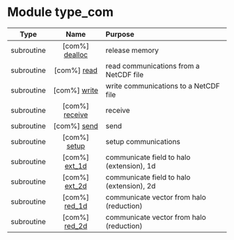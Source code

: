 # Module type_com

| Type | Name | Purpose |
| :--: | :--: | :---------- |
| subroutine | [com%] [dealloc](https://github.com/JCSDA/saber/src/saber/bump/type_com.F90#L62) | release memory |
| subroutine | [com%] [read](https://github.com/JCSDA/saber/src/saber/bump/type_com.F90#L87) | read communications from a NetCDF file |
| subroutine | [com%] [write](https://github.com/JCSDA/saber/src/saber/bump/type_com.F90#L170) | write communications to a NetCDF file |
| subroutine | [com%] [receive](https://github.com/JCSDA/saber/src/saber/bump/type_com.F90#L226) | receive |
| subroutine | [com%] [send](https://github.com/JCSDA/saber/src/saber/bump/type_com.F90#L314) | send |
| subroutine | [com%] [setup](https://github.com/JCSDA/saber/src/saber/bump/type_com.F90#L391) | setup communications |
| subroutine | [com%] [ext_1d](https://github.com/JCSDA/saber/src/saber/bump/type_com.F90#L657) | communicate field to halo (extension), 1d |
| subroutine | [com%] [ext_2d](https://github.com/JCSDA/saber/src/saber/bump/type_com.F90#L710) | communicate field to halo (extension), 2d |
| subroutine | [com%] [red_1d](https://github.com/JCSDA/saber/src/saber/bump/type_com.F90#L775) | communicate vector from halo (reduction) |
| subroutine | [com%] [red_2d](https://github.com/JCSDA/saber/src/saber/bump/type_com.F90#L840) | communicate vector from halo (reduction) |
